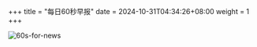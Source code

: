 +++
title = "每日60秒早报"
date = 2024-10-31T04:34:26+08:00
weight = 1
+++

![60s-for-news](/img/zaobao/zaobao.png "由 ALAPI 提供支持")
